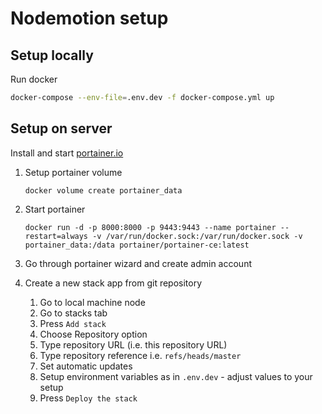 # Nodemotion setup


## Setup locally

Run docker

```bash
docker-compose --env-file=.env.dev -f docker-compose.yml up
```

## Setup on server

Install and start [portainer.io](https://www.portainer.io/)

1. Setup portainer volume
    ```
    docker volume create portainer_data
    ```

2. Start portainer
    ```
    docker run -d -p 8000:8000 -p 9443:9443 --name portainer --restart=always -v /var/run/docker.sock:/var/run/docker.sock -v portainer_data:/data portainer/portainer-ce:latest
    ```

3. Go through portainer wizard and create admin account

4. Create a new stack app from git repository
    
    1. Go to local machine node
    1. Go to stacks tab
    1. Press `Add stack`
    1. Choose Repository option
    1. Type repository URL (i.e. this repository URL)
    1. Type repository reference i.e. `refs/heads/master`
    1. Set automatic updates
    1. Setup environment variables as in `.env.dev` - adjust values to your setup
    1. Press `Deploy the stack`

